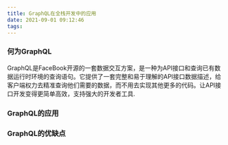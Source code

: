 ```yaml
---
title: GraphQL在全栈开发中的应用
date: 2021-09-01 09:12:46
tags:
---
```


### 何为GraphQL
GraphQL是FaceBook开源的一套数据交互方案，是一种为API接口和查询已有数据运行时环境的查询语句。它提供了一套完整和易于理解的API接口数据描述，给客户端权力去精准查询他们需要的数据，而不用去实现其他更多的代码。让API接口开发变得更简单高效，支持强大的开发者工具.

### GraphQL的应用

### GraphQL的优缺点
